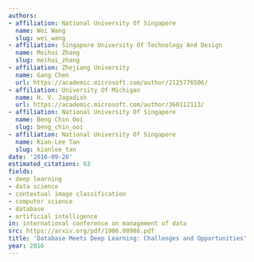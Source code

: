 ```yaml
---
authors:
- affiliation: National University Of Singapore
  name: Wei Wang
  slug: wei_wang
- affiliation: Singapore University Of Technology And Design
  name: Meihui Zhang
  slug: meihui_zhang
- affiliation: Zhejiang University
  name: Gang Chen
  url: https://academic.microsoft.com/author/2125776506/
- affiliation: University Of Michigan
  name: H. V. Jagadish
  url: https://academic.microsoft.com/author/360112113/
- affiliation: National University Of Singapore
  name: Beng Chin Ooi
  slug: beng_chin_ooi
- affiliation: National University Of Singapore
  name: Kian-Lee Tan
  slug: kianlee_tan
date: '2016-09-28'
estimated_citations: 63
fields:
- deep learning
- data science
- contextual image classification
- computer science
- database
- artificial intelligence
in: international conference on management of data
src: https://arxiv.org/pdf/1906.08986.pdf
title: 'Database Meets Deep Learning: Challenges and Opportunities'
year: 2016
---
```

